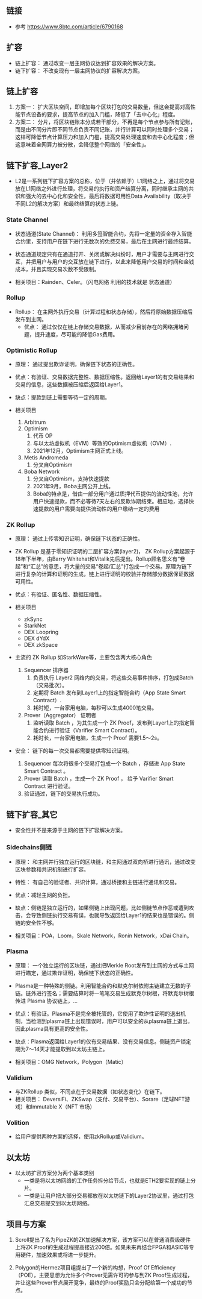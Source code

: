 ## 链接
- 参考 https://www.8btc.com/article/6790168

## 扩容
- 链上扩容： 通过改变一层主网协议达到扩容效果的解决方案。
- 链下扩容： 不改变现有一层主网协议的扩容解决方案。

## 链上扩容


1. 方案一： 扩大区块空间，即增加每个区块打包的交易数量，但这会提高对高性能节点设备的要求，提高节点的加入门槛，降低了「去中心化」程度。
2. 方案二： 分片，将区块链账本分成若干部分，不再是每个节点参与所有记账，而是由不同分片即不同节点负责不同记账，并行计算可以同时处理多个交易；这样可降低节点计算压力和加入门槛，提高交易处理速度和去中心化程度；但这意味着全网算力被分散，会降低整个网络的「安全性」。


## 链下扩容_Layer2
- L2是一系列链下扩容方案的总称，位于（并依赖于）L1网络之上，通过将交易放在L1网络之外进行处理，将交易的执行和资产结算分离，同时继承主网的共识和强大的去中心化和安全性，最后将数据可用性Data Availability（取决于不同L2的解决方案）和最终结算的状态上链。


### State Channel
- 状态通道(State Channel)： 利用多签智能合约，先将一定量的资金存入智能合约里，支持用户在链下进行无数次的免费交易，最后在主网进行最终结算。

- 状态通道规定只有在通道打开、关闭或解决纠纷时，用户才需要与主网进行交互，并把用户与用户的交互放在链下进行，以此来降低用户交易的时间和金钱成本，并且实现交易次数不受限制。

- 相关项目：Rainden、Celer。（闪电网络 利用的技术就是 状态通道）

### Rollup
- Rollup： 在主网外执行交易（计算过程和状态存储），然后将原始数据压缩后发布到主网。
    - 优点： 通过仅仅在链上存储交易数据，从而减少目前存在的网络拥堵问题，提升速度，尽可能的降低Gas费用。

### Optimistic Rollup 
- 原理： 通过提出欺诈证明，确保链下状态的正确性。

- 优点：有验证、交易数据完整性、数据压缩性。返回给Layer1的有交易结果和交易的信息，这些数据被压缩后返回给Layer1。
- 缺点：提款到链上需要等待一定的周期。

- 相关项目
    1. Arbitrum
    2. Optimism
        1. 代币 OP
        2. 与以太坊虚拟机（EVM）等效的Optimism虚拟机（OVM）.
        3. 2021年12月，Optimism主网正式上线。
    3. Metis Andromeda
        1. 分叉自Optimism
    4. Boba Network
        1. 分叉自Optimism，支持快速提款
        2. 2021年9月，Boba主网公开上线。
        3. Boba的特点是，借由一部分用户通过质押代币提供的流动性池，允许用户快速提款，而不必等待7天左右的反欺诈期结束。相应地，选择快速提款的用户需要向提供流动性的用户缴纳一定的费用

### ZK Rollup
- 原理： 通过上传零知识证明，确保链下状态的正确性。

- ZK Rollup 是基于零知识证明的二层扩容方案(layer2)， ZK Rollup方案起源于18年下半年，由Barry Whitehat和Vitalik先后提出。Rollup顾名思义有“卷起”和“汇总”的意思，将大量的交易“卷起/汇总”打包成一个交易。原理为链下进行复杂的计算和证明的生成，链上进行证明的校验并存储部分数据保证数据可用性。
- 优点：有验证、匿名性、数据压缩性。
- 相关项目
    - zkSync
    - StarkNet
    - DEX Loopring
    - DEX dYdX
    - DEX zkSpace


- 主流的 ZK Rollup 如StarkWare等，主要包含两大核心角色
    1. Sequencer 排序器
        1. 负责执行 Layer2 网络内的交易，将这些交易事件排序，打包成Batch（交易批次）。
        2. 定期将 Batch 发布到Layer1上的指定智能合约（App State Smart Contract）.
        3. 耗时短，一台家用电脑，每秒可以生成4000笔交易。
    2. Prover（Aggregator） 证明者
        1. 监听读取 Batch ，为其生成一个 ZK Proof，发布到Layer1上的指定智能合约进行验证（Varifier Smart Contract）。
        2. 耗时长，一台家用电脑，生成一个 Proof 需要1.5～2s。

- 安全： 链下的每一次交易都需要提供零知识证明。
    1. Sequencer 每次将很多个交易打包成一个 Batch ，存储进 App State Smart Contract 。
    2. Prover 读取 Batch ，生成一个 ZK Proof ， 给予 Varifier Smart Contract 进行验证。
    3. 验证通过，链下的交易执行成功。



## 链下扩容_其它
- 安全性并不是来源于主网的链下扩容解决方案。

### Sidechains侧链
- 原理： 和主网并行独立运行的区块链，和主网通过双向桥进行通讯，通过改变区块参数和共识机制进行扩容。

- 特性： 有自己的验证者、共识计算，通过桥接和主链进行通讯和交易。

- 优点：减轻主网的负担。
- 缺点：侧链是独立运行的，如果侧链上出现问题，比如侧链节点作恶或遭到攻击，会导致侧链执行交易有误，也就导致返回给Layer1的结果也是错误的。侧链的安全性不够。
- 相关项目：POA，Loom，Skale Network，Ronin Network，xDai Chain。

### Plasma
- 原理： 一个独立运行的区块链，通过把Merkle Root发布到主网的方式与主网进行瞄定，通过欺诈证明，确保链下状态的正确性。

- Plasma是一种特殊的侧链。利用智能合约和默克尔树依附主链建立无数的子链。链外进行签名；需要结算时将一笔笔交易生成默克尔树根，将默克尔树根传进 Plasma 协议链上，...
- 优点：有验证。Plasma不是完全被托管的，它使用了欺诈性证明的退出机制，当检测到plasma链上出现错误时，用户可以安全的从plasma链上退出，因此plasma具有更高的安全性。
- 缺点：Plasma返回给Layer1的仅有交易结果、没有交易信息。侧链资产锁定期为7～14天才能提取到以太坊主链上。
- 相关项目：OMG Network，Polygon（Matic）


### Validium
- 与ZKRollup 类似，不同点在于交易数据（如状态变化）在链下。
- 相关项目： DeversiFi、ZKSwap（支付、交易平台）、Sorare（足球NFT游戏）和Immutable X（NFT 市场）

### Volition
- 给用户提供两种方案的选择，使用zkRollup或Validium。

## 以太坊
- 以太坊扩容方案分为两个基本类别
    - 一类是将以太坊网络的工作任务拆分给节点，也就是ETH2要实现的链上分片。
    - 一类是让用户把大部分交易都放在以太坊链下的Layer2协议里，通过打包汇总交易提交到以太坊网络。

## 项目与方案
1. Scroll提出了名为PipeZK的ZK加速解决方案，该方案可以在普通消费级硬件上将ZK Proof的生成过程提高接近200倍。如果未来再结合FPGA和ASIC等专用硬件，加速效果或将进一步提升。

2. Polygon的Hermez项目组提出了一个新的构想，Proof Of Efficiency（POE），主要思想为允许多个Prover无需许可的参与到ZK Proof生成过程，并让这些Prover节点展开竞争，最终的Proof奖励只会分配给第一个成功的节点。